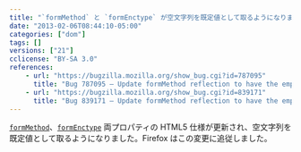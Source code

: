 ```yaml
---
title: "`formMethod` と `formEnctype` が空文字列を既定値として取るようになりました"
date: "2013-02-06T08:44:10-05:00"
categories: ["dom"]
tags: []
versions: ["21"]
cclicense: "BY-SA 3.0"
references:
    - url: "https://bugzilla.mozilla.org/show_bug.cgi?id=787095"
      title: "Bug 787095 – Update formMethod reflection to have the empty string as default value (and \'get\' as invalid value)"
    - url: "https://bugzilla.mozilla.org/show_bug.cgi?id=839171"
      title: "Bug 839171 – Update formMethod reflection to have the empty string as default value (and \'get\' as invalid value)"
---
```

[`formMethod`](https://developer.mozilla.org/ja/docs/HTML/Element/Input#attr-formmethod)、[`formEnctype`](https://developer.mozilla.org/ja/docs/HTML/Element/Input#attr-formenctype) 両プロパティの HTML5 仕様が更新され、空文字列を既定値として取るようになりました。Firefox はこの変更に追従しました。
